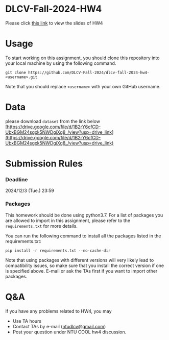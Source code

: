 # DLCV-Fall-2024-HW4

Please click [this link](https://docs.google.com/presentation/d/1ITmnEreMglkmNuWzPnd-2kiRJffvJC2aFfxMhvt3qcM/edit?usp=sharing) to view the slides of HW4

# Usage

To start working on this assignment, you should clone this repository into your local machine by using the following command.
    
    git clone https://github.com/DLCV-Fall-2024/dlcv-fall-2024-hw4-<username>.git


Note that you should replace `<username>` with your own GitHub username.

# Data
please download `dataset` from the link below
[https://drive.google.com/file/d/1B2rY6cfCD-UbxBGM24sgxk5NWDgiXg8_/view?usp=drive_link](https://drive.google.com/file/d/1B2rY6cfCD-UbxBGM24sgxk5NWDgiXg8_/view?usp=drive_link)


# Submission Rules
### Deadline
2024/12/3 (Tue.) 23:59

### Packages
This homework should be done using python3.7. For a list of packages you are allowed to import in this assignment, please refer to the `requirements.txt` for more details.

You can run the following command to install all the packages listed in the requirements.txt:
``` Shell
pip install -r requirements.txt --no-cache-dir 
```

Note that using packages with different versions will very likely lead to compatibility issues, so make sure that you install the correct version if one is specified above. E-mail or ask the TAs first if you want to import other packages.

# Q&A
If you have any problems related to HW4, you may
- Use TA hours
- Contact TAs by e-mail ([ntudlcv@gmail.com](mailto:ntudlcv@gmail.com))
- Post your question under NTU COOL hw4 discussion.
